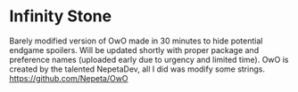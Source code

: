 # Infinity Stone

Barely modified version of OwO made in 30 minutes to hide potential endgame spoilers.  Will be updated shortly with proper package and preference names (uploaded early due to urgency and limited time).  OwO is created by the talented NepetaDev, all I did was modify some strings. https://github.com/Nepeta/OwO
